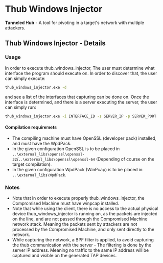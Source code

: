 # Thub Windows Injector

**Tunneled Hub** - A tool for pivoting in a target's network with multiple attackers.

## Thub Windows Injector - Details
### Usage
In order to execute thub_windows_injector, The user must determine what interface the program should execute on. In order to discover that, the user can simply execute:
```bash
thub_windows_injector.exe -d
```
and see a list of the interfaces that capturing can be done on.
Once the interface is determined, and there is a server executing the server, the user can simply run:
```bash
thub_windows_injector.exe -i INTERFACE_ID -s SERVER_IP -p SERVER_PORT
```

#### Compilation requiremets
* The compiling machine must have OpenSSL (developer pack) installed, and must have the WpdPack.
* In the given configuration OpenSSL is to be placed in `..\external_libs\openssl\openssl-32`/`..\external_libs\openssl\openssl-64` (Depending of course on the target compilation).
* In the given configuration WpdPack (WinPcap) is to be placed in `..\external_libs\WpdPack`.

### Notes
* Note that in order to execute properly thub_windows_injector, the Compromised Machine must have winpcap installed.
* Note that while using the client, there is no access to the actual physical device thub_windows_injector is running on, as the packets are injected on the line, and are not passed through the Compromised Machine network stack. Meaning the packets sent by attackers are not processed by the Compromised Machine, and only sent directly to the network.
* While capturing the network, a BPF filter is applied, to avoid capturing the thub communication with the server - The filtering is done by the server IP address. Meaning no traffic to the same IP address will be captured and visible on the generated TAP devices.
